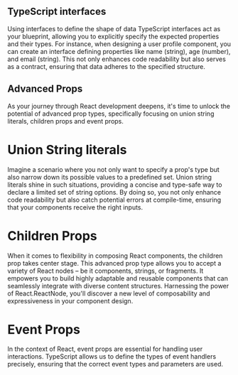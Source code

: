 ## TypeScript interfaces

Using interfaces to define the shape of data
TypeScript interfaces act as your blueprint, allowing you to explicitly specify the expected properties and their types. For instance, when designing a user profile component, you can create an interface defining properties like name (string), age (number), and email (string). This not only enhances code readability but also serves as a contract, ensuring that data adheres to the specified structure.

## Advanced Props
As your journey through React development deepens, it's time to unlock the potential of advanced prop types, specifically focusing on union string literals, children props and event props.
# Union String literals

Imagine a scenario where you not only want to specify a prop's type but also narrow down its possible values to a predefined set. Union string literals shine in such situations, providing a concise and type-safe way to declare a limited set of string options. By doing so, you not only enhance code readability but also catch potential errors at compile-time, ensuring that your components receive the right inputs.


# Children Props
When it comes to flexibility in composing React components, the children prop takes center stage. This advanced prop type allows you to accept a variety of React nodes – be it components, strings, or fragments. It empowers you to build highly adaptable and reusable components that can seamlessly integrate with diverse content structures. Harnessing the power of React.ReactNode, you'll discover a new level of composability and expressiveness in your component design.

# Event Props

In the context of React, event props are essential for handling user interactions. TypeScript allows us to define the types of event handlers precisely, ensuring that the correct event types and parameters are used.


